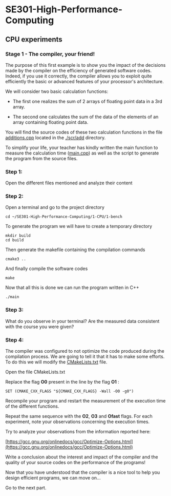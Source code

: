 # SE301-High-Performance-Computing
 
## CPU experiments

### Stage 1 - The compiler, your friend!

The purpose of this first example is to show you the impact of the decisions made by the compiler on the efficiency of generated software codes. Indeed, if you use it correctly, the compiler allows you to exploit quite efficiently the basic or advanced features of your processor's architecture.

We will consider two basic calculation functions:

- The first one realizes the sum of 2 arrays of floating point data in a 3rd array.

- The second one calculates the sum of the data of the elements of an array containing floating point data.

You will find the source codes of these two calculation functions in the file [additions.cpp](./src/add/additions.cpp) located in the [./scr/add](./scr/add) directory.

To simplify your life, your teacher has kindly written the main function to measure the calculation time ([main.cpp](./src/main.cpp)) as well as the script to generate the program from the source files.

### Step 1:

Open the different files mentioned and analyze their content

### Step 2:

Open a terminal and go to the project directory

```
cd ~/SE301-High-Performance-Computing/1-CPU/1-bench
```

To generate the program we will have to create a temporary directory

```
mkdir build
cd build
```

Then generate the makefile containing the compilation commands

```
cmake3 ..
```

And finally compile the software codes

```
make
```

Now that all this is done we can run the program written in C++

```
./main
```

### Step 3:

What do you observe in your terminal? Are the measured data consistent with the course you were given?

### Step 4:

The compiler was configured to not optimize the code produced during the compilation process. We are going to tell it that it has to make some efforts. To do this we will modify the [CMakeLists.txt](./src/CMakeLists.txt) file.

Open the file CMakeLists.txt

Replace the flag **O0** present in the line by the flag **O1** :

```
SET (CMAKE_CXX_FLAGS "${CMAKE_CXX_FLAGS} -Wall -O0 -g0")
```

Recompile your program and restart the measurement of the execution time of the different functions.

Repeat the same sequence with the **O2**, **O3** and **Ofast** flags. For each experiment, note your observations concerning the execution times.

Try to analyze your observations from the information reported here:

[https://gcc.gnu.org/onlinedocs/gcc/Optimize-Options.html](https://gcc.gnu.org/onlinedocs/gcc/Optimize-Options.html)


Write a conclusion about the interest and impact of the compiler and the quality of your source codes on the performance of the programs!

Now that you have understood that the compiler is a nice tool to help you design efficient programs, we can move on...

Go to the next part.

